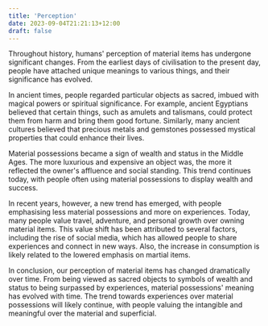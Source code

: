 ```yaml
---
title: 'Perception'
date: 2023-09-04T21:21:13+12:00
draft: false
---
```


Throughout history, humans' perception of material items has undergone significant changes. From the earliest days of civilisation to the present day, people have attached unique meanings to various things, and their significance has evolved.

In ancient times, people regarded particular objects as sacred, imbued with magical powers or spiritual significance. For example, ancient Egyptians believed that certain things, such as amulets and talismans, could protect them from harm and bring them good fortune. Similarly, many ancient cultures believed that precious metals and gemstones possessed mystical properties that could enhance their lives.

Material possessions became a sign of wealth and status in the Middle Ages. The more luxurious and expensive an object was, the more it reflected the owner's affluence and social standing. This trend continues today, with people often using material possessions to display wealth and success.

In recent years, however, a new trend has emerged, with people emphasising less material possessions and more on experiences. Today, many people value travel, adventure, and personal growth over owning material items. This value shift has been attributed to several factors, including the rise of social media, which has allowed people to share experiences and connect in new ways. Also, the increase in consumption is likely related to the lowered emphasis on martial items. 

In conclusion, our perception of material items has changed dramatically over time. From being viewed as sacred objects to symbols of wealth and status to being surpassed by experiences, material possessions' meaning has evolved with time. The trend towards experiences over material possessions will likely continue, with people valuing the intangible and meaningful over the material and superficial.
